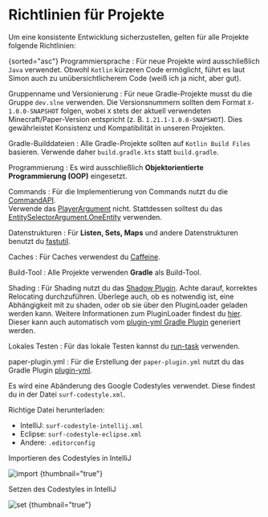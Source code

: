 # Richtlinien für Projekte

Um eine konsistente Entwicklung sicherzustellen, gelten für alle Projekte folgende Richtlinien:

{sorted="asc"}
Programmiersprache
: Für neue Projekte wird ausschließlich `Java` verwendet. Obwohl `Kotlin` kürzeren Code ermöglicht, führt es laut Simon
auch zu unübersichtlicherem Code (weiß ich ja nicht, aber gut).

Gruppenname und Versionierung
: Für neue Gradle-Projekte musst du die Gruppe `dev.slne` verwenden.
Die Versionsnummern sollten dem Format `X-1.0.0-SNAPSHOT` folgen, wobei `X` stets der aktuell verwendeten
Minecraft/Paper-Version entspricht (z. B. `1.21.1-1.0.0-SNAPSHOT`).
Dies gewährleistet Konsistenz und Kompatibilität in unseren Projekten.

Gradle-Builddateien
: Alle Gradle-Projekte sollten auf `Kotlin Build Files` basieren.
Verwende daher `build.gradle.kts` statt `build.gradle`.

Programmierung
: Es wird ausschließlich **Objektorientierte Programmierung (OOP)** eingesetzt.

Commands
: Für die Implementierung von Commands nutzt du die [CommandAPI](https://commandapi.jorel.dev/).\
Verwende das [PlayerArgument](https://commandapi.jorel.dev/9.5.2/argument_entities.html#player-argument) nicht.
Stattdessen solltest du
das [EntitySelectorArgument.OneEntity](https://commandapi.jorel.dev/9.5.2/argument_entities.html#entity-selector-argument)
verwenden.

Datenstrukturen
: Für **Listen, Sets, Maps** und andere Datenstrukturen benutzt du [fastutil](https://fastutil.di.unimi.it/).

Caches
: Für Caches verwendest du [Caffeine](https://github.com/ben-manes/caffeine).

Build-Tool
: Alle Projekte verwenden **Gradle** als Build-Tool.

Shading
: Für Shading nutzt du das [Shadow Plugin](https://gradleup.com/shadow/introduction/).
Achte darauf, korrektes Relocating durchzuführen.
Überlege auch, ob es notwendig ist, eine Abhängigkeit mit zu shaden, oder ob sie über den PluginLoader geladen werden
kann. Weitere Informationen zum PluginLoader findest
du [hier](https://docs.papermc.io/paper/dev/getting-started/paper-plugins#loaders).
Dieser kann auch automatisch
vom [plugin-yml Gradle Plugin](https://github.com/Minecrell/plugin-yml?tab=readme-ov-file#paper-1) generiert werden.

Lokales Testen
: Für das lokale Testen kannst du [run-task](https://github.com/jpenilla/run-task) verwenden.

paper-plugin.yml
: Für die Erstellung der `paper-plugin.yml` nutzt du das Gradle
Plugin [plugin-yml](https://github.com/Minecrell/plugin-yml).


<procedure title="Code-Stil">
<step>

Es wird eine Abänderung des Google Codestyles verwendet.
Diese findest du in der Datei `surf-codestyle.xml`.

</step>
<step>
Richtige Datei herunterladen:

- IntelliJ: <resource src="surf-codestyle-intellij.xml">`surf-codestyle-intellij.xml`</resource>
- Eclipse: <resource src="surf-codestyle-eclipse.xml">`surf-codestyle-eclipse.xml`</resource>
- Andere: <resource src=".editorconfig">`.editorconfig`</resource>


</step>
<step>

Importieren des Codestyles in IntelliJ

![import](import-codestyle.png) {thumbnail="true"}

</step>
<step>

Setzen des Codestyles in IntelliJ

![set](set-codestyle.png) {thumbnail="true"}

</step>

</procedure>